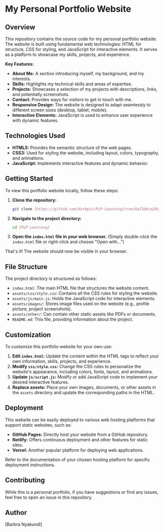 # My Personal Portfolio Website

## Overview

This repository contains the source code for my personal portfolio website. The website is built using fundamental web technologies: HTML for structure, CSS for styling, and JavaScript for interactive elements. It serves as a platform to showcase my skills, projects, and experience.

**Key Features:**

- **About Me:** A section introducing myself, my background, and my interests.
- **Skills:** Highlights my technical skills and areas of expertise.
- **Projects:** Showcases a selection of my projects with descriptions, links, and potentially screenshots.
- **Contact:** Provides ways for visitors to get in touch with me.
- **Responsive Design:** The website is designed to adapt seamlessly to different screen sizes (desktop, tablet, mobile).
- **Interactive Elements:** JavaScript is used to enhance user experience with dynamic features.

## Technologies Used

- **HTML5:** Provides the semantic structure of the web pages.
- **CSS3:** Used for styling the website, including layout, colors, typography, and animations.
- **JavaScript:** Implements interactive features and dynamic behavior.

## Getting Started

To view this portfolio website locally, follow these steps:

1. **Clone the repository:**
    ```bash
    git clone [https://github.com/barbpic/PLP-Learning/tree/6a72dbca29c5186aac8baf7ab8e0a375804ae989/web-development/PORTFOLIO3]
    ```
   

2. **Navigate to the project directory:**
    ```bash
    cd [PLP-Learning]
    ```
    

3. **Open the `index.html` file in your web browser.**
    (Simply double-click the `index.html` file or right-click and choose "Open with...")

That's it! The website should now be visible in your browser.

## File Structure

The project directory is structured as follows:

- `index.html`: The main HTML file that structures the website content.
- `assets/css/style.css`: Contains all the CSS rules for styling the website.
- `assets/js/main.js`: Holds the JavaScript code for interactive elements.
- `assets/images/`: Stores image files used on the website (e.g., profile picture, project screenshots).
- `assets/other/`: Can contain other static assets like PDFs or documents.
- `README.md`: This file, providing information about the project.

## Customization

To customize this portfolio website for your own use:

1. **Edit `index.html`:** Update the content within the HTML tags to reflect your own information, skills, projects, and experience.
2. **Modify `css/style.css`:** Change the CSS rules to personalize the website's appearance, including colors, fonts, layout, and animations.
3. **Update `js/script.js`:** Modify or add JavaScript code to implement your desired interactive features.
4. **Replace assets:** Place your own images, documents, or other assets in the `assets` directory and update the corresponding paths in the HTML.

## Deployment

This website can be easily deployed to various web hosting platforms that support static websites, such as:

- **GitHub Pages:** Directly host your website from a GitHub repository.
- **Netlify:** Offers continuous deployment and other features for static sites.
- **Vercel:** Another popular platform for deploying web applications.

Refer to the documentation of your chosen hosting platform for specific deployment instructions.

## Contributing

While this is a personal portfolio, if you have suggestions or find any issues, feel free to open an issue in this repository.

## Author

[Barbra Nyakundi]

